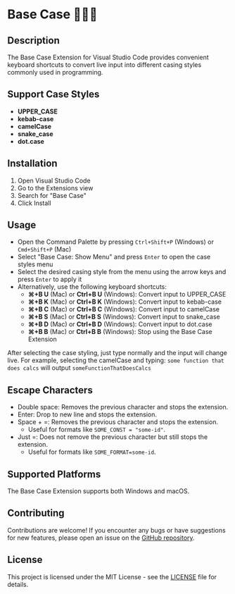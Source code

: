 # Base Case 🐍🍡🐪

## Description

The Base Case Extension for Visual Studio Code provides convenient keyboard shortcuts to convert live input into different casing styles commonly used in programming.

## Support Case Styles

- **UPPER_CASE**
- **kebab-case**
- **camelCase**
- **snake_case**
- **dot.case**

## Installation

1. Open Visual Studio Code
2. Go to the Extensions view
3. Search for "Base Case"
4. Click Install

## Usage

- Open the Command Palette by pressing `Ctrl+Shift+P` (Windows) or `Cmd+Shift+P` (Mac)
- Select "Base Case: Show Menu" and press `Enter` to open the case styles menu
- Select the desired casing style from the menu using the arrow keys and press `Enter` to apply it
- Alternatively, use the following keyboard shortcuts:
  - **⌘+B U** (Mac) or **Ctrl+B U** (Windows): Convert input to UPPER_CASE
  - **⌘+B K** (Mac) or **Ctrl+B K** (Windows): Convert input to kebab-case
  - **⌘+B C** (Mac) or **Ctrl+B C** (Windows): Convert input to camelCase
  - **⌘+B S** (Mac) or **Ctrl+B S** (Windows): Convert input to snake_case
  - **⌘+B D** (Mac) or **Ctrl+B D** (Windows): Convert input to dot.case
  - **⌘+B B** (Mac) or **Ctrl+B B** (Windows): Stop using the Base Case Extension

After selecting the case styling, just type normally and the input will change live. For example, selecting the camelCase and typing: `some function that does calcs` will output `someFunctionThatDoesCalcs`

## Escape Characters

- Double space: Removes the previous character and stops the extension.
- Enter: Drop to new line and stops the extension.
- Space + =: Removes the previous character and stops the extension.
  - Useful for formats like `SOME_CONST = "some-id"`.
- Just =: Does not remove the previous character but still stops the extension.
  - Useful for formats like `SOME_FORMAT=some-id`.

## Supported Platforms

The Base Case Extension supports both Windows and macOS.

## Contributing

Contributions are welcome! If you encounter any bugs or have suggestions for new features, please open an issue on the [GitHub repository](https://github.com/your/repository).

## License

This project is licensed under the MIT License - see the [LICENSE](LICENSE) file for details.

